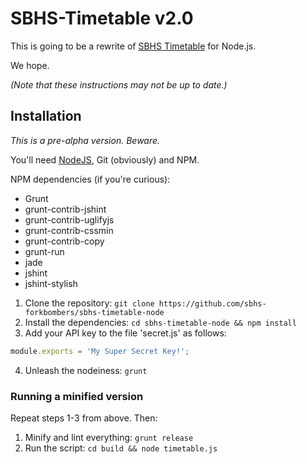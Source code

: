 SBHS-Timetable v2.0
====================

This is going to be a rewrite of [SBHS Timetable](https://github.com/sbhs-forkbombers/sbhs-timetable) for Node.js.

We hope.

_(Note that these instructions may not be up to date.)_

## Installation

_This is a pre-alpha version. Beware._

You'll need [NodeJS](http://nodejs.org), Git (obviously) and NPM.

NPM dependencies (if you're curious):
* Grunt
* grunt-contrib-jshint
* grunt-contrib-uglifyjs
* grunt-contrib-cssmin
* grunt-contrib-copy
* grunt-run
* jade
* jshint
* jshint-stylish

1. Clone the repository: `git clone https://github.com/sbhs-forkbombers/sbhs-timetable-node`
2. Install the dependencies: `cd sbhs-timetable-node && npm install`
3. Add your API key to the file 'secret.js' as follows: 
```javascript
module.exports = 'My Super Secret Key!';
```
4. Unleash the nodeiness: `grunt`

### Running a minified version

Repeat steps 1-3 from above. Then:

1. Minify and lint everything: `grunt release`
2. Run the script: `cd build && node timetable.js`
